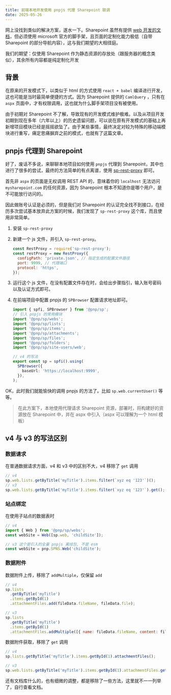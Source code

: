 ```yaml
---
title: 前端本地开发使用 pnpjs 代理 Sharepoint 联调
date: 2025-05-26
---
```


网上没找到类似的解决方案，遂水一下。Sharepoint 虽然有提供 [web 开发的文档](https://learn.microsoft.com/zh-cn/sharepoint/dev/spfx/web-parts/get-started/build-a-hello-world-web-part)，但必须使用 microsoft 官方的脚手架，且页面的定制化能力极低（自带 Sharepoint 的部分导航内容），这与我们期望的大相径庭。

我们的期望：仅使用 Sharepoint 作为静态资源的存放处（跟服务器的概念类似），其余所有内容都是纯定制化开发

## 背景

在原来的开发模式下，以类似于 html 的方式使用 `react + babel` 编译进行开发，这也可能是当时最简单便捷的方式。因为 Sharepoint 提供的 `CamlQuery` ，只有在 `aspx` 页面中，才有权限调用，这也就为什么脚手架项目没有被使用。

由于初期对 Sharepoint 不了解，导致现有的开发模式维护极难。以及从项目开发初期到现在多年（六年以上）的历史遗留问题，可以说在原有开发模式的基础上再新增项目模块已经是摇摇欲坠了。由于某些事情，最终决定对较为特殊的移动端模块进行重写，痛定思痛摒弃之前的模式，也就有了这篇文章。

## pnpjs 代理到 Sharepoint

好了，废话不多说，来聊聊本地项目如何使用 `pnpjs` 代理到 Sharepoint，其中也进行了很多的尝试，最终的方法简单的有点离谱，使用 [sp-rest-proxy](https://github.com/koltyakov/sp-rest-proxy) 即可。

首先非 `aspx` 的页面是无权调用 REST API 的，意味着你的 `localhost` 无法访问 `mysharepoint.com` 的任何资源，因为 Sharepoint 根本不知道你是哪个用户，是不可能放行访问的。

因此做账号认证是必须的，但是我们对 Sharepoint 的认证完全找不到接口，在经历多次尝试基本放弃此方案的时候，我们发现了 `sp-rest-proxy` 这个库，而且使用非常简单。

1. 安装 `sp-rest-proxy`
2. 新建一个 js 文件，并引入 `sp-rest-proxy`。

   ```js
   const RestProxy = require('sp-rest-proxy');
   const restProxy = new RestProxy({
     configPath: 'private.json', // 指定生成的配置文件路径
     port: 9999, // 代理端口
     protocol: 'https',
   });
   ```

3. 运行这个 js 文件，在没有配置文件存在时，会给出步骤指引，输入账号密码以及认证方式即可。
4. 在前端项目中配置 pnpjs 的 `SPBrowser` 配置请求地址即可。

   ```ts
   import { spfi, SPBrowser } from '@pnp/sp';
   // 引入 pnpjs 的常用模块
   import '@pnp/sp/webs';
   import '@pnp/sp/lists';
   import '@pnp/sp/items';
   import '@pnp/sp/attachments';
   import '@pnp/sp/files';
   import '@pnp/sp/folders';
   import '@pnp/sp/site-users/web';

   // v4 的写法
   export const sp = spfi().using(
     SPBrowser({
       baseUrl: 'https://localhost:9999',
     }),
   );
   ```

OK，此时我们就能愉快的调用 pnpjs 的方法了。比如 `sp.web.currentUser()` 等等。

> 在此方案下，本地使用代理请求 Sharepoint 资源，部署时，将构建好的资源放在 Sharepoint 中，并在 aspx 中引入（aspx 可以理解为一个 html 模板）

## v4 与 v3 的写法区别

### 数据请求

在普通数据请求方面，v4 和 v3 中的区别不大，v4 移除了 `get` 调用

```ts
// v4
sp.web.lists.getByTitle('myTitle').items.filter(`xyz eq '123'`)();
// v3
sp.web.lists.getByTitle('myTitle').items.filter(`xyz eq '123'`).get();
```

### 站点绑定

在使用子站点的数据表时

```ts
// v4
import { Web } from '@pnp/sp/webs';
const webSite = Web([sp.web, 'childSite']);

// v3 这个是引入的全量 pnpjs 离线包, 不是 esm
const webSite = pnp.SPNS.Web('childSite');
```

### 数据附件

数据附件上传，移除了 `addMultiple`，仅保留 `add`

```js
// v4
sp.lists
  .getByTitle('myTitle')
  .items.getById(1)
  .attachmentFiles.add(fileData.fileName, fileData.file);

// v3
sp.lists
  .getByTitle('myTitle')
  .items.getById(1)
  .attachmentFiles.addMultiple([{ name: fileData.fileName, content: fileData.file }]);
```

数据附件获取，移除了 `get` 调用

```js
// v4
sp.lists.getByTitle('myTitle').items.getById(1).attachmentFiles();

// v3
sp.web.lists.getByTitle('myTitle').items.getById(1).attachmentFiles.get();
```

还有文档库什么的，也有细微的调整，都是移除了一些方法，这里就不一一列举了，自行查看文档。
